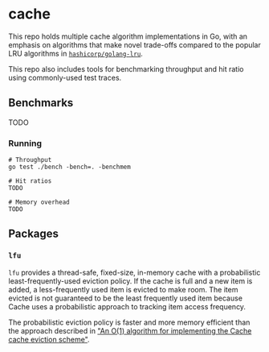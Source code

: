 # cache

This repo holds multiple cache algorithm implementations in Go, with an emphasis
on algorithms that make novel trade-offs compared to the popular LRU algorithms
in [`hashicorp/golang-lru`][golang-lru].

This repo also includes tools for benchmarking throughput and hit ratio using
commonly-used test traces.

[golang-lru]: https://github.com/hashicorp/golang-lru

## Benchmarks

TODO

### Running

```
# Throughput
go test ./bench -bench=. -benchmem

# Hit ratios
TODO

# Memory overhead
TODO
```

## Packages

### `lfu`

`lfu` provides a thread-safe, fixed-size, in-memory cache with a probabilistic
least-frequently-used eviction policy. If the cache is full and a new item is
added, a less-frequently used item is evicted to make room. The item evicted is
not guaranteed to be the least frequently used item because Cache uses a
probabilistic approach to tracking item access frequency.

The probabilistic eviction policy is faster and more memory efficient than the
approach described in ["An O(1) algorithm for implementing the Cache cache
eviction scheme"][O1_algo].

[O1_algo]: https://arxiv.org/pdf/2110.11602.pdf
